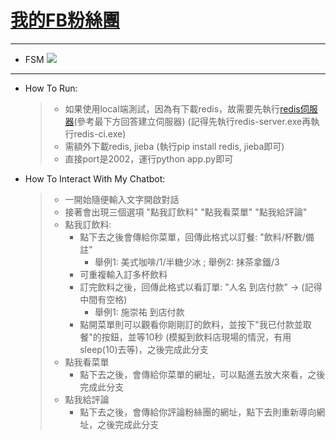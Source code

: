 ﻿# **[我的FB粉絲團](https://www.facebook.com/%E7%B7%9A%E4%B8%8A%E8%A8%82%E8%B3%BC%E9%A3%B2%E6%96%99%E5%B9%B3%E5%8F%B0-1986065674805738/?modal=admin_todo_tour)**
 ---
* FSM
![](https://i.imgur.com/rdAmGXQ.png)
---
* How To Run:
	>   * 如果使用local端測試，因為有下載redis，故需要先執行[redis伺服器](https://segmentfault.com/q/1010000003813743)(參考最下方回答建立伺服器) (記得先執行redis-server.exe再執行redis-ci.exe)
	>   * 需額外下載redis, jieba (執行pip install redis, jieba即可)
	>   * 直接port是2002，運行python app.py即可
	
* How To Interact With My Chatbot:
	>   * 一開始隨便輸入文字開啟對話
	>   * 接著會出現三個選項 "點我訂飲料" "點我看菜單" "點我給評論"
	>   * 點我訂飲料: 
	>       * 點下去之後會傳給你菜單，回傳此格式以訂餐: "飲料/杯數/備註"
	>		    * 舉例1: 美式咖啡/1/半糖少冰 ; 舉例2: 抹茶拿鐵/3
	>		* 可重複輸入訂多杯飲料
	>		* 訂完飲料之後，回傳此格式以看訂單: "人名 到店付款" -> (記得中間有空格)
	>		    * 舉例1: 施崇祐 到店付款
	>		* 點開菜單則可以觀看你剛剛訂的飲料，並按下"我已付款並取餐"的按鈕，並等10秒 (模擬到飲料店現場的情況，有用sleep(10)去等)，之後完成此分支
	>    * 點我看菜單
	>        * 點下去之後，會傳給你菜單的網址，可以點進去放大來看，之後完成此分支
	>    * 點我給評論
	>        * 點下去之後，會傳給你評論粉絲團的網址，點下去則重新導向網址，之後完成此分支
